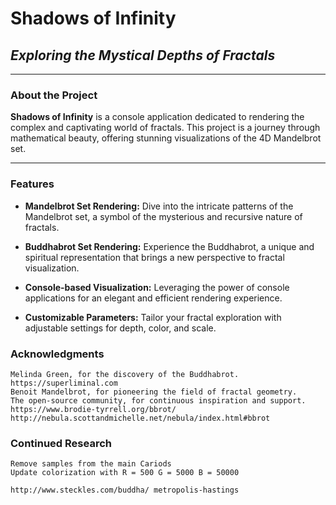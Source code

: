 ﻿# Shadows of Infinity

## _Exploring the Mystical Depths of Fractals_

---

### About the Project

**Shadows of Infinity** is a console application dedicated to rendering the complex and captivating world of fractals. This project is a journey through mathematical beauty, offering stunning visualizations of the 4D Mandelbrot set.

---

### Features

- **Mandelbrot Set Rendering:** Dive into the intricate patterns of the Mandelbrot set, a symbol of the mysterious and recursive nature of fractals.

- **Buddhabrot Set Rendering:** Experience the Buddhabrot, a unique and spiritual representation that brings a new perspective to fractal visualization.

- **Console-based Visualization:** Leveraging the power of console applications for an elegant and efficient rendering experience.

- **Customizable Parameters:** Tailor your fractal exploration with adjustable settings for depth, color, and scale.

### Acknowledgments

    Melinda Green, for the discovery of the Buddhabrot. https://superliminal.com
    Benoit Mandelbrot, for pioneering the field of fractal geometry.
    The open-source community, for continuous inspiration and support.
    https://www.brodie-tyrrell.org/bbrot/
    http://nebula.scottandmichelle.net/nebula/index.html#bbrot

### Continued Research

    Remove samples from the main Cariods
    Update colorization with R = 500 G = 5000 B = 50000

    http://www.steckles.com/buddha/ metropolis-hastings
